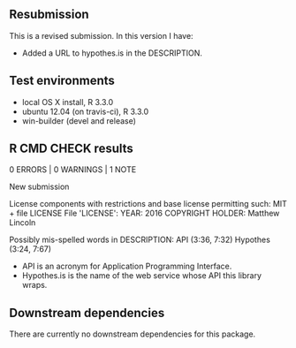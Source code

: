 ## Resubmission

This is a revised submission. In this version I have:

- Added a URL to hypothes.is in the DESCRIPTION.

## Test environments

- local OS X install, R 3.3.0
- ubuntu 12.04 (on travis-ci), R 3.3.0
- win-builder (devel and release)

## R CMD CHECK results

0 ERRORS | 0 WARNINGS | 1 NOTE

New submission

License components with restrictions and base license permitting such:
  MIT + file LICENSE
File 'LICENSE':
  YEAR: 2016
  COPYRIGHT HOLDER: Matthew Lincoln

Possibly mis-spelled words in DESCRIPTION:
  API (3:36, 7:32)
  Hypothes (3:24, 7:67)

- API is an acronym for Application Programming Interface.
- Hypothes.is is the name of the web service whose API this library wraps.

## Downstream dependencies

There are currently no downstream dependencies for this package.
